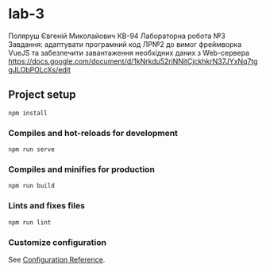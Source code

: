 # lab-3

Поляруш Євгеній Миколайович КВ-94 Лабораторна робота №3 Завдання: адаптувати програмний код ЛР№2 до вимог фреймворка VueJS та забезпечити завантаження необхідних даних з Web-сервера 
https://docs.google.com/document/d/1kNrkdu52riNNitCjckhkrN37JYxNq7tggJLObPOLcXs/edit

## Project setup
```
npm install
```

### Compiles and hot-reloads for development
```
npm run serve
```

### Compiles and minifies for production
```
npm run build
```

### Lints and fixes files
```
npm run lint
```

### Customize configuration
See [Configuration Reference](https://cli.vuejs.org/config/).
